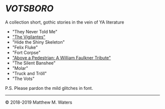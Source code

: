 # *VOTSBORO*
A collection short, gothic stories in the vein of YA literature

- "They Never Told Me"
- ["The Vigilantes"](https://github.com/MattTheBobcat/VOTSBORO/blob/master/Vidges.pdf)
- "Hide the Shiny Skeleton"
- "Felix Fluke"
- "Fort Corpse"
- ["Above a Pedestrian: A William Faulkner Tribute"](https://github.com/MattTheBobcat/VOTSBORO/blob/master/Above_a_Pedestrian.pdf)
- "The Silent Banshee"
- "Molar"
- "Truck and Tröll"
- "The Vots"

P.S. Please pardon the mild glitches in font.

***

© 2018-2019 Matthew M. Waters
